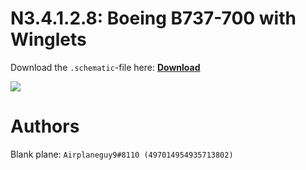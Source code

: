# N3.4.1.2.8: Boeing B737-700 with Winglets

Download the `.schematic`-file here: **[Download](https://bte-n.github.io/resources/N3/4/1/B737W.schematic)**

![](https://bte-n.github.io/resources/N3/4/1/737w-boe.png)  

# Authors

Blank plane: `Airplaneguy9#8110 (497014954935713802)`    
